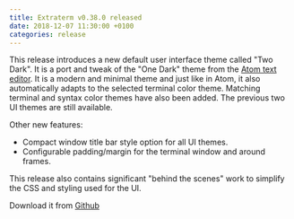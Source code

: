```yaml
---
title: Extraterm v0.38.0 released
date: 2018-12-07 11:30:00 +0100
categories: release
---
```


This release introduces a new default user interface theme called "Two Dark". It is a port and tweak of the "One Dark" theme from the [Atom text editor](https://atom.io/). It is a modern and minimal theme and just like in Atom, it also automatically adapts to the selected terminal color theme. Matching terminal and syntax color themes have also been added. The previous two UI themes are still available.

Other new features:

* Compact window title bar style option for all UI themes.
* Configurable padding/margin for the terminal window and around frames.

This release also contains significant "behind the scenes" work to simplify the CSS and styling used for the UI.

Download it from [Github](https://github.com/sedwards2009/extraterm/releases/tag/v0.38.0)
